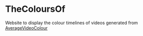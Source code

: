 # TheColoursOf

Website to display the colour timelines of videos generated from [AverageVideoColour](https://github.com/pickleshb/AverageVideoColour)
